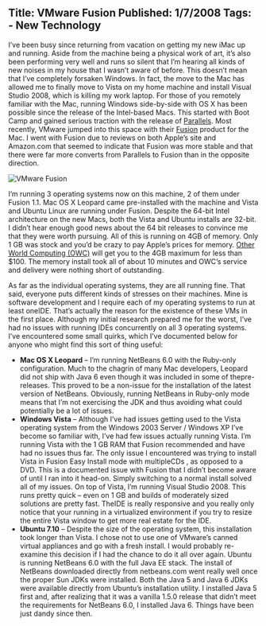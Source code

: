 Title: VMware Fusion
Published: 1/7/2008
Tags:
    - New Technology
---
I’ve been busy since returning from vacation on getting my new iMac up and running. Aside from the machine being a physical work of art, it’s also been performing very well and runs so silent that I’m hearing all kinds of new noises in my house that I wasn’t aware of before. This doesn’t mean that I’ve completely forsaken Windows. In fact, the move to the Mac has allowed me to finally move to Vista on my home machine and install Visual Studio 2008, which is killing my work laptop. For those of you remotely familiar with the Mac, running Windows side-by-side with OS X has been possible since the release of the Intel-based Macs. This started with Boot Camp and gained serious traction with the release of [Parallels](https://www.parallels.com/). Most recently, VMware jumped into this space with their [Fusion](https://www.vmware.com/products/fusion.html) product for the Mac. I went with Fusion due to reviews on both Apple’s site and Amazon.com that seemed to indicate that Fusion was more stable and that there were far more converts from Parallels to Fusion than in the opposite direction.

![VMware Fusion](https://s3.amazonaws.com/s3.beckshome.com/20080107-VMWare-Fusion.jpg)

I’m running 3 operating systems now on this machine, 2 of them under Fusion 1.1. Mac OS X Leopard came pre-installed with the machine and Vista and Ubuntu Linux are running under Fusion. Despite the 64-bit Intel architecture on the new Macs, both the Vista and Ubuntu installs are 32-bit. I didn’t hear enough good news about the 64 bit releases to convince me that they were worth pursuing. All of this is running on 4GB of memory. Only 1 GB was stock and you’d be crazy to pay Apple’s prices for memory. [Other World Computing (OWC)](https://eshop.macsales.com/) will get you to the 4GB maximum for less than $100. The memory install took all of about 10 minutes and OWC’s service and delivery were nothing short of outstanding.

As far as the individual operating systems, they are all running fine. That said, everyone puts different kinds of stresses on their machines. Mine is software development and I require each of my operating systems to run at least oneIDE. That’s actually the reason for the existence of these VMs in the first place. Although my initial research prepared me for the worst, I’ve had no issues with running IDEs concurrently on all 3 operating systems. I’ve encountered some small quirks, which I’ve documented below for anyone who might find this sort of thing useful:

* **Mac OS X Leopard** – I’m running NetBeans 6.0 with the Ruby-only configuration. Much to the chagrin of many Mac developers, Leopard did not ship with Java 6 even though it was included in some of thepre-releases. This proved to be a non-issue for the installation of the latest version of NetBeans. Obviously, running NetBeans in Ruby-only mode means that I’m not exercising the JDK and thus avoiding what could potentially be a lot of issues.
* **Windows Vista** – Although I’ve had issues getting used to the Vista operating system from the Windows 2003 Server / Windows XP I’ve become so familiar with, I’ve had few issues actually running Vista. I’m running Vista with the 1 GB RAM that Fusion recommended and have had no issues thus far. The only issue I encountered was trying to install Vista in Fusion Easy Install mode with multipleCDs , as opposed to a DVD. This is a documented issue with Fusion that I didn’t become aware of until I ran into it head-on. Simply switching to a normal install solved all of my issues. On top of Vista, I’m running Visual Studio 2008. This runs pretty quick – even on 1 GB and builds of moderately sized solutions are pretty fast. TheIDE is really responsive and you really only notice that your running in a virtualized environment if you try to resize the entire Vista window to get more real estate for the IDE.
* **Ubuntu 7.10** – Despite the size of the operating system, this installation took longer than Vista. I chose not to use one of VMware’s canned virtual appliances and go with a fresh install. I would probably re-examine this decision if I had the chance to do it all over again. Ubuntu is running NetBeans 6.0 with the full Java EE stack. The install of NetBeans downloaded directly from netbeans.com went really well once the proper Sun JDKs were installed. Both the Java 5 and Java 6 JDKs were available directly from Ubuntu’s installation utility. I installed Java 5 first and, after realizing that it was a vanilla 1.5.0 release that didn’t meet the requirements for NetBeans 6.0, I installed Java 6. Things have been just dandy since then.
